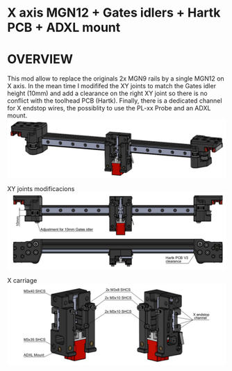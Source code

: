 # X axis MGN12 + Gates idlers + Hartk PCB + ADXL mount
# OVERVIEW
This mod allow to replace the originals 2x MGN9 rails by a single MGN12 on X axis.
In the mean time I modififed the XY joints to match the Gates idler height (10mm) and add a clearance on the right XY joint so there is no conflict with the toolhead PCB (Hartk).
Finally, there is a dedicated channel for X endstop wires, the possiblity to use the PL-xx Probe and an ADXL mount.
![Overview](Images/Overview.jpg)

XY joints modificacions
![XY_joints](Images/XY_joints.jpg)

X carriage
![X_carriage](Images/X_carriage.jpg)
